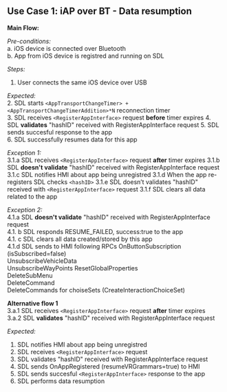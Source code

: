 ## Use Case 1: iAP over BT - Data resumption

**Main Flow:**

_Pre-conditions:_  
a. iOS device is connected over Bluetooth  
b. App from iOS device is registred and running on SDL  

_Steps:_  
1. User connects the same iOS device over USB

_Expected:_  
2. SDL starts `<AppTransportChangeTimer> + <AppTransportChangeTimerAddition>*N` reconnection timer  
3. SDL receives `<RegisterAppInterface>` request **before** timer expires
4. SDL **validates** "hashID" received with RegisterAppInterface request
5. SDL sends succesful response to the app  
6. SDL successfully resumes data for this app

_Exception 1:_  
3.1.a SDL receives `<RegisterAppInterface>` request **after** timer expires
3.1.b SDL **doesn't validate** "hashID" received with RegisterAppInterface request
3.1.c SDL notifies HMI about app being unregistred
3.1.d When the app re-registers SDL checks `<hashID>`
3.1.e SDL  doesn’t  validates "hashID" received with `<RegisterAppInterface>` request
3.1.f SDL clears all data related to the app

_Exception 2:_  
4.1.a SDL **doesn't validate** "hashID" received with RegisterAppInterface request  
4.1. b SDL responds RESUME_FAILED, success:true to the app  
4.1. c SDL clears all data created/stored by this app  
4.1.d SDL sends to HMI following RPCs
OnButtonSubscription (isSubscribed=false)  
UnsubscribeVehicleData  
UnsubscribeWayPoints
ResetGlobalProperties  
DeleteSubMenu  
DeleteCommand  
DeleteCommands for choiseSets (CreateInteractionChoiceSet)

**Alternative flow 1**  
3.a.1 SDL receives `<RegisterAppInterface>` request **after** timer expires  
3.a.2 SDL **validates** "hashID" received with RegisterAppInterface request  

_Expected:_  
1. SDL notifies HMI about app being unregistred 
2. SDL receives `<RegisterAppInterface>` request 
3. SDL validates "hashID" received with RegisterAppInterface request
4. SDL sends OnAppRegistered (resumeVRGrammars=true) to HMI
5. SDL sends succesful `<RegisterAppInterface>` response to the app
6. SDL performs data resumption

